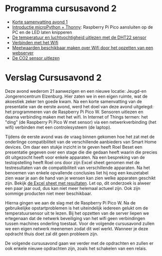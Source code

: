 # Programma cursusavond 2

* [Korte samenvatting avond 1](../cursusavond1/readme.md)
* [Introductie microPython + Thonny](1-introductie-raspberry-pi-pico-met-thonny.md): Raspberry Pi Pico aansluiten op de PC en de LED laten knipperen
* [De temperatuur en luchtvochtigheid uitlezen met de DHT22 sensor](2-uitlezen-dht22-temperatuursensor-met-micropython.md)
* [Verbinden met het Wifi](3-raspberry-pi-pico-w-verbinden-met-wifi.md)
* [Meetwaarden beschikbaar maken over Wifi door het opzetten van een webserver](4-opzetten-van-een-webserver-op-de-raspberry-pi-pico.md)
* [De CO2 sensor uitlezen](5-uitlezen-mhz19-co2-sensor-met-micropython.md)

# Verslag Cursusavond 2

Deze avond wederom 21 aanwezigen en een nieuwe locatie: Jeugd-en Jongerencentrum Elzenburg. Hier zaten we in een eigen ruimte, wat de akoestiek zeker ten goede kwam. Na een korte samenvatting van de presentatie van de eerste avond, werd het doel van deze avond uitgelegd: het programmeren van de Raspberry Pi Pico W. Sensoren uitlezen en daarna verbinding maken met het wifi. In Internet of Things termen: het "ding" (de Raspberry Pi Pico W met sensor) via een netwerkverbinding (het wifi) verbinden met een controlesysteem (de laptop).

Tijdens de eerste avond was de vraag binnen gekomen hoe het zat met de onderlinge compatibiliteit van de verschillende aanbieders van Smart Home devices. Om daar een stukje inzicht in te geven heeft Roel Beset een presentatie gegeven over een stage die die gedaan heeft waarin die precies dit uitgezocht heeft voor enkele apparaten. Na een bespreking van de testopstelling heeft Roel ons door zijn Excel sheet genomen met de testresultaten van de compatibiliteit van verschillende apparaten. Na het benoemen van enkele opvallende conclusies liet hij nog een keuzetabel zien waar je aan de hand van je wensen kan zien welke apparaten geschikt zijn. Bekijk [de Excel sheet met resultaten](Alecto-Connections.xlsx). Let op, dit onderzoek is alweer een paar jaar oud, dus kan niet meer helemaal actueel zijn. Ook zijn sommige producten niet meer beschikbaar.

Hierna gingen we aan de slag met de Raspberry Pi Pico W. Na de gebruikelijke opstartproblemen is het uiteindelijk iedereen gelukt om de temperatuursensor uit te lezen. Bij het opzetten van de server liepen we ertegenaan dat de netwerk beveiliging van het wifi geen verbindingen tussen machines onderling toestaat. Voor de volgende cursusavond zullen we een eigen netwerk meenemen zodat dit wel werkt. Wanneer je deze opdracht thuis doet zal dit geen probleem zijn.

De volgende cursusavond gaan we verder met de opdrachten en zullen er ook enkele nieuwe opdrachten zijn, zoals het schakelen van een relais.
